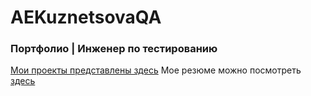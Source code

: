 # AEKuznetsovaQA
### Портфолио | Инженер по тестированию
[Мои проекты представлены здесь](./ProjectsList.md)
Мое резюме можно посмотреть [здесь](https://spb.hh.ru/resume/db807224ff0db7888f0039ed1f775778474470)